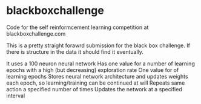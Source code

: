 # blackboxchallenge
Code for the self reinformcement learning competition at blackboxchallenge.com

This is a pretty straight forawrd submission for the black box challenge. If there is structure in the data it should find it eventually.

It uses a 100 neuron neural network
Has one value for a number of learning epochs with a high (but decreasing) exploration rate
One value for of learning epochs
Stores neural network architecture and updates weights each epoch, so learning/training can be continued at will
Repeats same action a specified number of times
Updates the network at a specified interval
